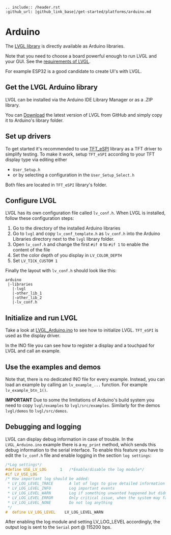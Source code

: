 ```eval_rst
.. include:: /header.rst 
:github_url: |github_link_base|/get-started/platforms/arduino.md
```

# Arduino

The [LVGL library](https://github.com/lvgl/lvgl) is directly available as Arduino libraries.

Note that you need to choose a board powerful enough to run LVGL and your GUI.  See the [requirements of LVGL](https://docs.lvgl.io/master/intro/index.html#requirements). 

For example ESP32 is a good candidate to create UI's with LVGL.

## Get the LVGL Arduino library

LVGL can be installed via the Arduino IDE Library Manager or as a .ZIP library.

You can [Download](https://github.com/lvgl/lvgl/archive/refs/heads/master.zip) the latest version of LVGL from GitHub and simply copy it to Arduino's library folder. 

## Set up drivers

To get started it's recommended to use [TFT_eSPI](https://github.com/Bodmer/TFT_eSPI) library as a TFT driver to simplify testing. 
To make it work, setup `TFT_eSPI` according to your TFT display type via editing either
- `User_Setup.h` 
- or by selecting a configuration in the `User_Setup_Select.h`

Both files are located in `TFT_eSPI` library's folder.

## Configure LVGL

LVGL has its own configuration file called `lv_conf.h`. When LVGL is installed, follow these configuration steps:
1. Go to the directory of the installed Arduino libraries
2. Go to `lvgl` and copy `lv_conf_template.h` as `lv_conf.h` into the Arduino Libraries directory next to the `lvgl` library folder.
3. Open `lv_conf.h` and change the first `#if 0` to `#if 1` to enable the content of the file
4. Set the color depth of you display in `LV_COLOR_DEPTH`
5. Set `LV_TICK_CUSTOM 1`

Finally the layout with `lv_conf.h` should look like this:
```
arduino
 |-libraries
   |-lvgl
   |-other_lib_1
   |-other_lib_2
   |-lv_conf.h
```

## Initialize and run LVGL

Take a look at [LVGL_Arduino.ino](https://github.com/lvgl/lvgl/blob/master/examples/arduino/LVGL_Arduino/LVGL_Arduino.ino) to see how to initialize LVGL.
`TFT_eSPI` is used as the display driver.

In the INO file you can see how to register a display and a touchpad for LVGL and call an example.

## Use the examples and demos

Note that, there is no dedicated INO file for every example. Instead, you can load an example by calling an `lv_example_...` function. For example `lv_example_btn_1()`.

**IMPORTANT**
Due to some the limitations of Arduino's build system you need to copy `lvgl/examples` to `lvgl/src/examples`. Similarly for the demos `lvgl/demos` to `lvgl/src/demos`.

## Debugging and logging

LVGL can display debug information in case of trouble. 
In the `LVGL_Arduino.ino` example there is a `my_print` method, which sends this debug information to the serial interface. 
To enable this feature you have to edit the `lv_conf.h` file and enable logging in the section `log settings`:

```c
/*Log settings*/
#define USE_LV_LOG      1   /*Enable/disable the log module*/
#if LV_USE_LOG
/* How important log should be added:
 * LV_LOG_LEVEL_TRACE       A lot of logs to give detailed information
 * LV_LOG_LEVEL_INFO        Log important events
 * LV_LOG_LEVEL_WARN        Log if something unwanted happened but didn't cause a problem
 * LV_LOG_LEVEL_ERROR       Only critical issue, when the system may fail
 * LV_LOG_LEVEL_NONE        Do not log anything
 */
#  define LV_LOG_LEVEL    LV_LOG_LEVEL_WARN
```

After enabling the log module and setting LV_LOG_LEVEL accordingly, the output log is sent to the `Serial` port @ 115200 bps.

